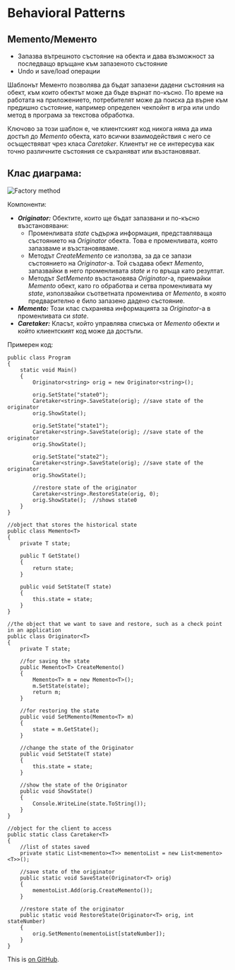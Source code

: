 # Behavioral Patterns

## Memento/Мементо

 * Запазва вътрешното състояние на обекта и дава възможност за последващо връщане към запазеното състояние
 * Undo и save/load операции

Шаблонът Мементо позволява да бъдат запазени дадени състояния на обект, към които обектът може да бъде върнат по-късно. По време на работата на приложението, потребителят може да поиска да върне към предишно състояние, например определен чекпойнт в игра или undo метод в програма за текстова обработка.

Ключово за този шаблон е, че клиентският код никога няма да има достъп до *Memento* обекта, като всички взаимодействия с него се осъществяват чрез класа *Caretaker*. Клиентът не се интересува как точно различните състояния се съхраняват или възстановяват.

## Клас диаграма:

![Factory method](http://www.devlake.com/design-patterns/memento/memento.PNG)

Компоненти:

 * *__Originator:__* Обектите, които ще бъдат запазвани и по-късно възстановявани:
   * Променливата *state* съдържа информация, представляваща състоянието на *Originator* обекта. Това е променливата, която запазваме и възстановяваме.
   * Методът *CreateMemento* се използва, за да се запази състоянието на *Originator*-а. Той създава обект *Memento*, запазвайки в него променливата *state* и го връща като резултат.
   * Методът *SetMemento* възстановява *Originator*-а, приемайки *Memento* обект, като го обработва и сетва променливата му *state*, използвайки съответната променлива от *Memento*, в която предварително е било запазено дадено състояние.
 * *__Memento:__* Този клас съхранява информацията за *Originator*-a в променливата си *state*.
 * *__Caretaker:__* Класът, който управлява списъка от *Memento* обекти и който клиентският код може да достъпи.
 

Примерен код:

```
public class Program
{
    static void Main()
    {
        Originator<string> orig = new Originator<string>();

        orig.SetState("state0");
        Caretaker<string>.SaveState(orig); //save state of the originator
        orig.ShowState();

        orig.SetState("state1");
        Caretaker<string>.SaveState(orig); //save state of the originator
        orig.ShowState();

        orig.SetState("state2");
        Caretaker<string>.SaveState(orig); //save state of the originator
        orig.ShowState();

        //restore state of the originator
        Caretaker<string>.RestoreState(orig, 0);
        orig.ShowState();  //shows state0
    }
}

//object that stores the historical state
public class Memento<T>
{
    private T state;

    public T GetState()
    {
        return state;
    }

    public void SetState(T state)
    {
        this.state = state;
    }
}

//the object that we want to save and restore, such as a check point in an application
public class Originator<T>
{
    private T state;

    //for saving the state
    public Memento<T> CreateMemento()
    {
        Memento<T> m = new Memento<T>();
        m.SetState(state);
        return m;
    }

    //for restoring the state
    public void SetMemento(Memento<T> m)
    {
        state = m.GetState();
    }

    //change the state of the Originator
    public void SetState(T state)
    {
        this.state = state;
    }

    //show the state of the Originator
    public void ShowState()
    {
        Console.WriteLine(state.ToString());
    }
}

//object for the client to access
public static class Caretaker<T>
{
    //list of states saved
    private static List<memento><T>> mementoList = new List<memento><T>>();

    //save state of the originator
    public static void SaveState(Originator<T> orig)
    {
        mementoList.Add(orig.CreateMemento());
    }

    //restore state of the originator
    public static void RestoreState(Originator<T> orig, int stateNumber)
    {
        orig.SetMemento(mementoList[stateNumber]);
    }
}
```
This is [on GitHub](https://github.com/dtopalov/HQCode/blob/master/DesignPatterns/BehavioralPatternsHomework/Memento.md).